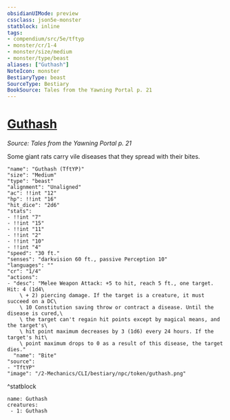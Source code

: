 ```yaml
---
obsidianUIMode: preview
cssclass: json5e-monster
statblock: inline
tags:
- compendium/src/5e/tftyp
- monster/cr/1-4
- monster/size/medium
- monster/type/beast
aliases: ["Guthash"]
NoteIcon: monster
BestiaryType: beast
SourceType: Bestiary
BookSource: Tales from the Yawning Portal p. 21
---
```

# [Guthash](2-Mechanics/CLI/bestiary/npc/guthash-tftyp.md)
*Source: Tales from the Yawning Portal p. 21*  

Some giant rats carry vile diseases that they spread with their bites.

```statblock
"name": "Guthash (TftYP)"
"size": "Medium"
"type": "beast"
"alignment": "Unaligned"
"ac": !!int "12"
"hp": !!int "16"
"hit_dice": "2d6"
"stats":
- !!int "7"
- !!int "15"
- !!int "11"
- !!int "2"
- !!int "10"
- !!int "4"
"speed": "30 ft."
"senses": "darkvision 60 ft., passive Perception 10"
"languages": ""
"cr": "1/4"
"actions":
- "desc": "Melee Weapon Attack: +5 to hit, reach 5 ft., one target. Hit: 4 (1d4\
    \ + 2) piercing damage. If the target is a creature, it must succeed on a DC\
    \ 10 Constitution saving throw or contract a disease. Until the disease is cured,\
    \ the target can't regain hit points except by magical means, and the target's\
    \ hit point maximum decreases by 3 (1d6) every 24 hours. If the target's hit\
    \ point maximum drops to 0 as a result of this disease, the target dies."
  "name": "Bite"
"source":
- "TftYP"
"image": "/2-Mechanics/CLI/bestiary/npc/token/guthash.png"
```
^statblock

```encounter-table
name: Guthash
creatures:
 - 1: Guthash
```